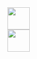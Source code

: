 <div id="header" align="left">
  <img src="https://media.giphy.com/media/KeUoFXwyzOksZrJ6D6/giphy.gif" width="50"/>
</div>
<div id="header" align="left">
  <img src="https://media.giphy.com/media/XsRHDLlKfUXpAWCQu4/giphy.gif" width="50"/>
</div>
